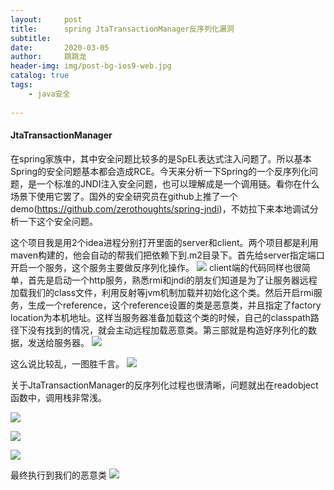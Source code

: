 ```yaml
---
layout:     post
title:      spring JtaTransactionManager反序列化漏洞
subtitle:   
date:       2020-03-05
author:     跳跳龙
header-img: img/post-bg-ios9-web.jpg
catalog: true
tags:
    - java安全
            
---
```



#### JtaTransactionManager

在spring家族中，其中安全问题比较多的是SpEL表达式注入问题了。所以基本Spring的安全问题基本都会造成RCE。今天来分析一下Spring的一个反序列化问题，是一个标准的JNDI注入安全问题，也可以理解成是一个调用链。看你在什么场景下使用它罢了。国外的安全研究员在github上推了一个demo(https://github.com/zerothoughts/spring-jndi)，不妨拉下来本地调试分析一下这个安全问题。

这个项目我是用2个idea进程分别打开里面的server和client。两个项目都是利用maven构建的，他会自动的帮我们把依赖下到.m2目录下。首先给server指定端口开启一个服务，这个服务主要做反序列化操作。
![](http://tiaotiaolong2.cn-bj.ufileos.com/blog33-01.jpg)
client端的代码同样也很简单，首先是启动一个http服务，熟悉rmi和jndi的朋友们知道是为了让服务器远程加载我们的class文件，利用反射等jvm机制加载并初始化这个类。然后开启rmi服务，生成一个reference，这个reference设置的类是恶意类，并且指定了factory location为本机地址。这样当服务器准备加载这个类的时候，自己的classpath路径下没有找到的情况，就会主动远程加载恶意类。第三部就是构造好序列化的数据，发送给服务器。
![](http://tiaotiaolong2.cn-bj.ufileos.com/blog33-02.jpg)

这么说比较乱，一图胜千言。
![](http://tiaotiaolong2.cn-bj.ufileos.com/blog33-03.jpg)

关于JtaTransactionManager的反序列化过程也很清晰，问题就出在readobject函数中，调用栈非常浅。

![](http://tiaotiaolong2.cn-bj.ufileos.com/blog33-04.jpg)

![](http://tiaotiaolong2.cn-bj.ufileos.com/blog33-05.jpg)

![](http://tiaotiaolong2.cn-bj.ufileos.com/blog33-06.jpg)

最终执行到我们的恶意类
![](http://tiaotiaolong2.cn-bj.ufileos.com/blog33-07.jpg)













